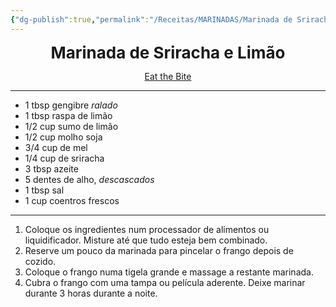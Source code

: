```yaml
---
{"dg-publish":true,"permalink":"/Receitas/MARINADAS/Marinada de Sriracha e Limão/"}
---
```


<div style="text-align: center;"> <span style="font-size: 26px;"><b> Marinada de Sriracha e Limão </b></span> </div>

<span class="center"> <center> [Eat the Bite](https://eatthebite.com/grilled-sriracha-lime-chicken/)</center></span>

---
 - 1 tbsp gengibre *ralado*
 - 1 tbsp raspa de limão
 - 1/2 cup sumo de limão
 - 1/2 cup molho soja
 - 3/4 cup de mel
 - 1/4 cup de sriracha
 - 3 tbsp azeite
 - 5 dentes de alho, *descascados*
- 1 tbsp sal 
- 1 cup coentros frescos
---
1. Coloque os ingredientes num processador de alimentos ou liquidificador. Misture até que tudo esteja bem combinado.
2. Reserve um pouco da marinada para pincelar o frango depois de cozido.
3. Coloque o frango numa tigela grande e massage a restante marinada.
4. Cubra o frango com uma tampa ou película aderente. Deixe marinar durante 3 horas durante a noite.
